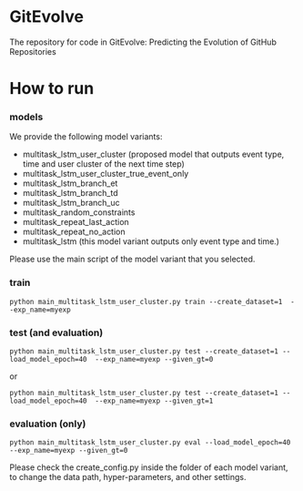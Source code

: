 # GitEvolve
The repository for code in GitEvolve: Predicting the Evolution of GitHub Repositories


# How to run
### models
We provide the following model variants:
- multitask_lstm_user_cluster (proposed model that outputs event type, time and user cluster of the next time step)
- multitask_lstm_user_cluster_true_event_only
- multitask_lstm_branch_et
- multitask_lstm_branch_td
- multitask_lstm_branch_uc
- multitask_random_constraints
- multitask_repeat_last_action
- multitask_repeat_no_action
- multitask_lstm (this model variant outputs only event type and time.)

Please use the main script of the model variant that you selected.



### train
```
python main_multitask_lstm_user_cluster.py train --create_dataset=1  --exp_name=myexp
```
### test (and evaluation)
```
python main_multitask_lstm_user_cluster.py test --create_dataset=1 --load_model_epoch=40  --exp_name=myexp --given_gt=0
```
or
```
python main_multitask_lstm_user_cluster.py test --create_dataset=1 --load_model_epoch=40  --exp_name=myexp --given_gt=1
```

### evaluation (only)
```
python main_multitask_lstm_user_cluster.py eval --load_model_epoch=40  --exp_name=myexp --given_gt=0
```

Please check the create_config.py inside the folder of each model variant, to change the data path, hyper-parameters, and other settings.
